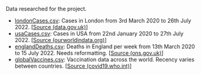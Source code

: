 Data researched for the project.

- [londonCases.csv](https://github.com/midoublelo/stem-project/blob/main/data/londonCases.csv): Cases in London from 3rd March 2020 to 26th July 2022. [[Source (data.gov.uk)](https://coronavirus.data.gov.uk/details/cases?areaType=region&areaName=London)]
- [usaCases.csv](https://github.com/midoublelo/stem-project/blob/main/data/usaCases.csv): Cases in USA from 22nd January 2020 to 27th July 2022. [[Source (ourworldindata.org)](https://ourworldindata.org/covid-cases)]
- [englandDeaths.csv](https://github.com/midoublelo/stem-project/blob/main/data/englandDeaths.csv): Deaths in England per week from 13th March 2020 to 15 July 2022. Needs reformatting. [[Source (ons.gov.uk)](https://www.ons.gov.uk/peoplepopulationandcommunity/healthandsocialcare/conditionsanddiseases/articles/coronaviruscovid19latestinsights/deaths)]
- [globalVaccines.csv](https://github.com/midoublelo/stem-project/blob/main/data/globalVaccines.csv): Vaccination data across the world. Recency varies between countries. [[Source (covid19.who.int)](https://covid19.who.int/data)]
